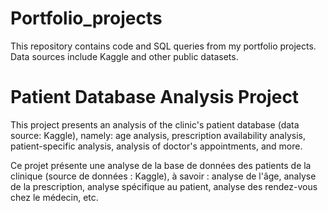 # Portfolio_projects
This repository contains code and SQL queries from my portfolio projects. Data sources include Kaggle and other public datasets.

# Patient Database Analysis Project

This project presents an analysis of the clinic's patient database (data source: Kaggle), namely: age analysis, prescription availability analysis, patient-specific analysis, analysis of doctor's appointments, and more.

Ce projet présente une analyse de la base de données des patients de la clinique (source de données : Kaggle), à savoir : analyse de l'âge, analyse de la prescription, analyse spécifique au patient, analyse des rendez-vous chez le médecin, etc.
